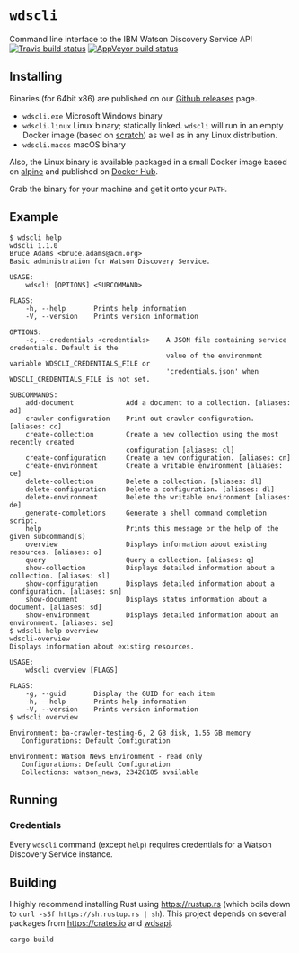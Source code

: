 # `wdscli`
Command line interface to the IBM Watson Discovery Service API
[![Travis build status](https://travis-ci.org/bruceadams/wdscli.svg?branch=master)](https://travis-ci.org/bruceadams/wdscli)
[![AppVeyor build status](https://ci.appveyor.com/api/projects/status/4toqd1lqbrkwtj17/branch/master?svg=true)](https://ci.appveyor.com/project/bruceadams/wdscli)

## Installing
Binaries (for 64bit x86) are published on our
[Github releases](https://github.com/bruceadams/wdscli/releases) page.
- `wdscli.exe` Microsoft Windows binary
- `wdscli.linux` Linux binary; statically linked.
  `wdscli` will run in an empty Docker image
  (based on [scratch](https://hub.docker.com/_/scratch/))
  as well as in any Linux distribution.
- `wdscli.macos` macOS binary

Also, the Linux binary is available packaged in a small
Docker image based on [alpine](https://hub.docker.com/_/alpine/)
and published on
[Docker Hub](https://hub.docker.com/r/bruceadams/wdscli/).

Grab the binary for your machine and get it onto your `PATH`.

## Example
```
$ wdscli help
wdscli 1.1.0
Bruce Adams <bruce.adams@acm.org>
Basic administration for Watson Discovery Service.

USAGE:
    wdscli [OPTIONS] <SUBCOMMAND>

FLAGS:
    -h, --help       Prints help information
    -V, --version    Prints version information

OPTIONS:
    -c, --credentials <credentials>    A JSON file containing service credentials. Default is the
                                       value of the environment variable WDSCLI_CREDENTIALS_FILE or
                                       'credentials.json' when WDSCLI_CREDENTIALS_FILE is not set.

SUBCOMMANDS:
    add-document             Add a document to a collection. [aliases: ad]
    crawler-configuration    Print out crawler configuration. [aliases: cc]
    create-collection        Create a new collection using the most recently created
                             configuration [aliases: cl]
    create-configuration     Create a new configuration. [aliases: cn]
    create-environment       Create a writable environment [aliases: ce]
    delete-collection        Delete a collection. [aliases: dl]
    delete-configuration     Delete a configuration. [aliases: dl]
    delete-environment       Delete the writable environment [aliases: de]
    generate-completions     Generate a shell command completion script.
    help                     Prints this message or the help of the given subcommand(s)
    overview                 Displays information about existing resources. [aliases: o]
    query                    Query a collection. [aliases: q]
    show-collection          Displays detailed information about a collection. [aliases: sl]
    show-configuration       Displays detailed information about a configuration. [aliases: sn]
    show-document            Displays status information about a document. [aliases: sd]
    show-environment         Displays detailed information about an environment. [aliases: se]
$ wdscli help overview
wdscli-overview
Displays information about existing resources.

USAGE:
    wdscli overview [FLAGS]

FLAGS:
    -g, --guid       Display the GUID for each item
    -h, --help       Prints help information
    -V, --version    Prints version information
$ wdscli overview

Environment: ba-crawler-testing-6, 2 GB disk, 1.55 GB memory
   Configurations: Default Configuration

Environment: Watson News Environment - read only
   Configurations: Default Configuration
   Collections: watson_news, 23428185 available
```
## Running
### Credentials
Every `wdscli` command (except `help`) requires credentials for
a Watson Discovery Service instance.


## Building
I highly recommend installing Rust using https://rustup.rs
(which boils down to `curl -sSf https://sh.rustup.rs | sh`).
This project depends on several packages from https://crates.io
and [wdsapi](https://github.com/bruceadams/wdsapi).

`cargo build`
